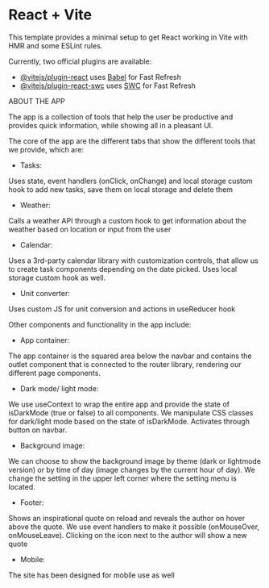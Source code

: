 # React + Vite

This template provides a minimal setup to get React working in Vite with HMR and some ESLint rules.

Currently, two official plugins are available:

- [@vitejs/plugin-react](https://github.com/vitejs/vite-plugin-react/blob/main/packages/plugin-react/README.md) uses [Babel](https://babeljs.io/) for Fast Refresh
- [@vitejs/plugin-react-swc](https://github.com/vitejs/vite-plugin-react-swc) uses [SWC](https://swc.rs/) for Fast Refresh


ABOUT THE APP

The app is a collection of tools that help the user be productive and provides quick information, while showing all in a pleasant UI.

The core of the app are the different tabs that show the different tools that we provide, which are:

* Tasks:

Uses state, event handlers (onClick, onChange) and local storage custom hook to add new tasks, save them on local storage and delete them

* Weather:

Calls a weather API through a custom hook to get information about the weather based on location or input from the user

* Calendar:

Uses a 3rd-party calendar library with customization controls, that allow us to create task components depending on the date picked. Uses local storage custom hook as well.

* Unit converter:

Uses custom JS for unit conversion and actions in useReducer hook 


Other components and functionality in the app include:

* App container:

The app container is the squared area below the navbar and contains the outlet component that is connected to the router library, rendering our different page components.

* Dark mode/ light mode:

We use useContext to wrap the entire app and provide the state of isDarkMode (true or false) to all components. We manipulate CSS classes for dark/light mode based on the state of isDarkMode. Activates through button on navbar.

* Background image:

We can choose to show the background image by theme (dark or lightmode version) or by time of day (image changes by the current hour of day). We change the setting in the upper left corner where the setting menu is located.

* Footer:

Shows an inspirational quote on reload and reveals the author on hover above the quote. We use event handlers to make it possible (onMouseOver, onMouseLeave).  Clicking on the icon next to the author will show a new quote

* Mobile:

The site has been designed for mobile use as well



